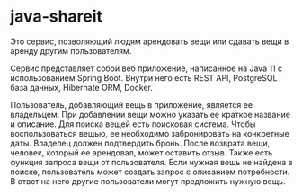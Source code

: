 # java-shareit

Это сервис, позволяющий людям арендовать вещи или сдавать вещи в аренду другим пользователям.

Сервис представляет собой веб приложение, написанное на Java 11 с использованием Spring Boot. Внутри него есть REST API, PostgreSQL база данных, Hibernate ORM, Docker.

Пользователь, добавляющий вещь в приложение, является ее владельцем. При добавлении вещи можно указать ее краткое название и описание. Для поиска вещей есть поисковая система. Чтобы воспользоваться вещью, ее необходимо забронировать на конкретные даты. Владелец должен подтвердить бронь. После возврата вещи, человек, который ее арендовал, может оставить отзыв. Также есть функция запроса вещи от пользователя. Если нужная вещь не найдена в поиске, пользователь может создать запрос с описанием потребности. В ответ на него другие пользователи могут предложить нужную вещь.

